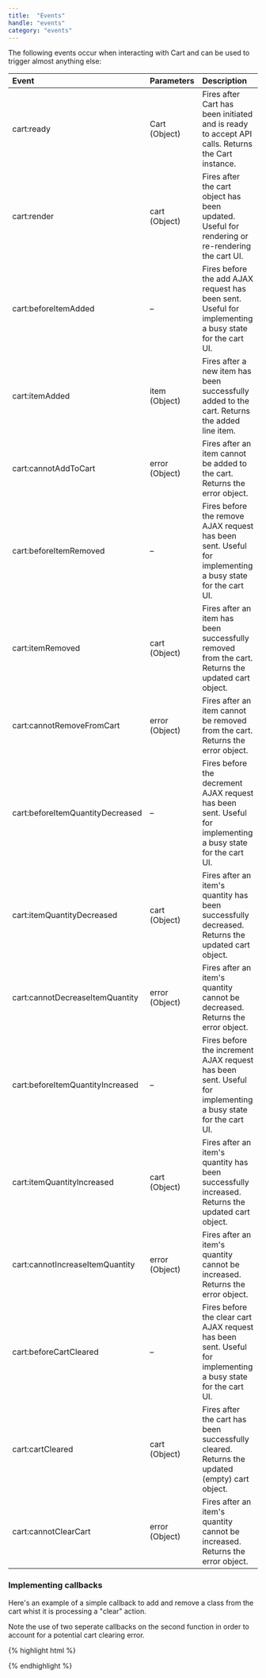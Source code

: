 ```yaml
---
title:  "Events"
handle: "events"
category: "events"
---
```


The following events occur when interacting with Cart and can be used to trigger almost anything else:

| Event        | Parameters          | Description  |
|:---|:---|:---|
| cart:ready | Cart (Object) | Fires after Cart has been initiated and is ready to accept API calls. Returns the Cart instance. |
| cart:render | cart (Object) | Fires after the cart object has been updated. Useful for rendering or re-rendering the cart UI. |
| cart:beforeItemAdded | – | Fires before the add AJAX request has been sent. Useful for implementing a busy state for the cart UI. |
| cart:itemAdded | item (Object) | Fires after a new item has been successfully added to the cart. Returns the added line item. |
| cart:cannotAddToCart | error (Object) | Fires after an item cannot be added to the cart. Returns the error object. |
| cart:beforeItemRemoved | – | Fires before the remove AJAX request has been sent. Useful for implementing a busy state for the cart UI. |
| cart:itemRemoved | cart (Object) | Fires after an item has been successfully removed from the cart. Returns the updated cart object. |
| cart:cannotRemoveFromCart | error (Object) | Fires after an item cannot be removed from the cart. Returns the error object. |
| cart:beforeItemQuantityDecreased | – | Fires before the decrement AJAX request has been sent. Useful for implementing a busy state for the cart UI. |
| cart:itemQuantityDecreased | cart (Object) | Fires after an item's quantity has been successfully decreased. Returns the updated cart object. |
| cart:cannotDecreaseItemQuantity | error (Object) | Fires after an item's quantity cannot be decreased. Returns the error object. |
| cart:beforeItemQuantityIncreased | – | Fires before the increment AJAX request has been sent. Useful for implementing a busy state for the cart UI. |
| cart:itemQuantityIncreased | cart (Object) | Fires after an item's quantity has been successfully increased. Returns the updated cart object. |
| cart:cannotIncreaseItemQuantity | error (Object) | Fires after an item's quantity cannot be increased. Returns the error object. |
| cart:beforeCartCleared | – | Fires before the clear cart AJAX request has been sent. Useful for implementing a busy state for the cart UI. |
| cart:cartCleared | cart (Object) | Fires after the cart has been successfully cleared. Returns the updated (empty) cart object. |
| cart:cannotClearCart | error (Object) | Fires after an item's quantity cannot be increased. Returns the error object. |

### Implementing callbacks
Here's an example of a simple callback to add and remove a class from the cart whist it is processing a "clear" action.

Note the use of two seperate callbacks on the second function in order to account for a potential cart clearing error.

{% highlight html %}
<script type="text/javascript">
  // Before clearing the cart
  // Add the 'is-busy' class to the element '#PopupCart'
  $(document).on('cart:beforeCartCleared', function(event) {
    $('#PopupCart').addClass('is-busy');
  });

  // After successfully or unsuccessfully clearing the cart
  // Remove the 'is-busy' class from the element '#PopupCart'
  $(document).on('cart:cartCleared cart:cannotClearCart', function(event) {
    $('#PopupCart').removeClass('is-busy');
  });
</script>
{% endhighlight %}

